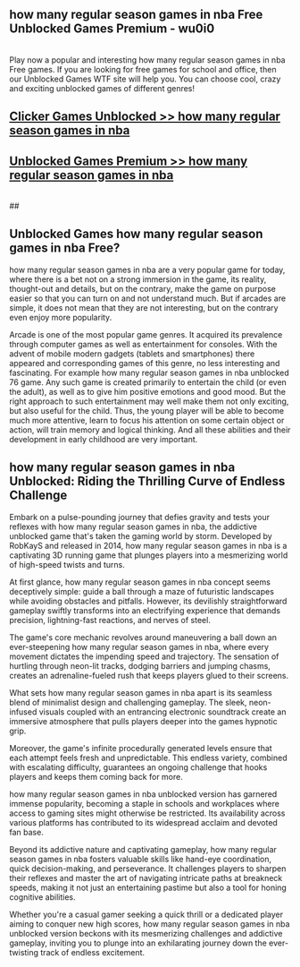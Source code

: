 ## how many regular season games in nba Free Unblocked Games Premium - wu0i0 <br>
<br>
Play now a popular and interesting how many regular season games in nba Free games. If you are looking for free games for school and office, then our Unblocked Games WTF site will help you. You can choose cool, crazy and exciting unblocked games of different genres!


##  [Clicker Games Unblocked >> how many regular season games in nba](http://freeplayer.one?title=how_many_regular_season_games_in_nba&ref=04)

##  [Unblocked Games Premium >> how many regular season games in nba](http://freeplayer.one?title=how_many_regular_season_games_in_nba&ref=04)
  <br>
  ##



## Unblocked Games how many regular season games in nba Free?

how many regular season games in nba are a very popular game for today, where there is a bet not on a strong immersion in the game, its reality, thought-out and details, but on the contrary, make the game on purpose easier so that you can turn on and not understand much. But if arcades are simple, it does not mean that they are not interesting, but on the contrary even enjoy more popularity.

Arcade is one of the most popular game genres. It acquired its prevalence through computer games as well as entertainment for consoles. With the advent of mobile modern gadgets (tablets and smartphones) there appeared and corresponding games of this genre, no less interesting and fascinating. For example how many regular season games in nba unblocked 76 game. Any such game is created primarily to entertain the child (or even the adult), as well as to give him positive emotions and good mood. But the right approach to such entertainment may well make them not only exciting, but also useful for the child. Thus, the young player will be able to become much more attentive, learn to focus his attention on some certain object or action, will train memory and logical thinking. And all these abilities and their development in early childhood are very important.

##  how many regular season games in nba Unblocked: Riding the Thrilling Curve of Endless Challenge

Embark on a pulse-pounding journey that defies gravity and tests your reflexes with how many regular season games in nba, the addictive unblocked game that's taken the gaming world by storm. Developed by RobKayS and released in 2014, how many regular season games in nba is a captivating 3D running game that plunges players into a mesmerizing world of high-speed twists and turns.

At first glance, how many regular season games in nba concept seems deceptively simple: guide a ball through a maze of futuristic landscapes while avoiding obstacles and pitfalls. However, its devilishly straightforward gameplay swiftly transforms into an electrifying experience that demands precision, lightning-fast reactions, and nerves of steel.

The game's core mechanic revolves around maneuvering a ball down an ever-steepening how many regular season games in nba, where every movement dictates the impending speed and trajectory. The sensation of hurtling through neon-lit tracks, dodging barriers and jumping chasms, creates an adrenaline-fueled rush that keeps players glued to their screens.

What sets how many regular season games in nba apart is its seamless blend of minimalist design and challenging gameplay. The sleek, neon-infused visuals coupled with an entrancing electronic soundtrack create an immersive atmosphere that pulls players deeper into the games hypnotic grip.

Moreover, the game's infinite procedurally generated levels ensure that each attempt feels fresh and unpredictable. This endless variety, combined with escalating difficulty, guarantees an ongoing challenge that hooks players and keeps them coming back for more.

how many regular season games in nba unblocked version has garnered immense popularity, becoming a staple in schools and workplaces where access to gaming sites might otherwise be restricted. Its availability across various platforms has contributed to its widespread acclaim and devoted fan base.

Beyond its addictive nature and captivating gameplay, how many regular season games in nba fosters valuable skills like hand-eye coordination, quick decision-making, and perseverance. It challenges players to sharpen their reflexes and master the art of navigating intricate paths at breakneck speeds, making it not just an entertaining pastime but also a tool for honing cognitive abilities.

Whether you're a casual gamer seeking a quick thrill or a dedicated player aiming to conquer new high scores, how many regular season games in nba unblocked version beckons with its mesmerizing challenges and addictive gameplay, inviting you to plunge into an exhilarating journey down the ever-twisting track of endless excitement.